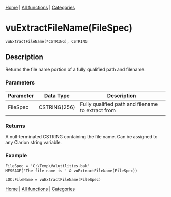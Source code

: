 [Home](../index.md) | [All functions](../all-functions.md) | [Categories](../categories/index.md)

# vuExtractFileName(FileSpec)

```Prototype
vuExtractFileName(*CSTRING), CSTRING
```


## Description
Returns the file name portion of a fully qualified path and filename.

### Parameters

| Parameter | Data Type    | Description                                      |
|-----------|--------------|--------------------------------------------------|
| FileSpec  | CSTRING(256) | Fully qualified path and filename to extract from |

### Returns
A null-terminated CSTRING containing the file name. Can be assigned to any Clarion string variable.

### Example

```Clarion
FileSpec = 'C:\Temp\Valutilities.bak'
MESSAGE('The file name is ' & vuExtractFileName(FileSpec))

LOC:FileName = vuExtractFileName(FileSpec)
```

[Home](../index.md) | [All functions](../all-functions.md) | [Categories](../categories/index.md)
